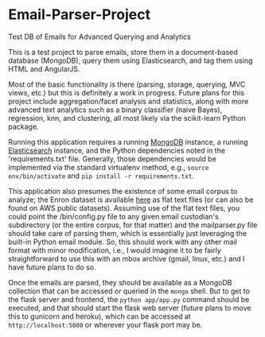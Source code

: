 Email-Parser-Project
====================

Test DB of Emails for Advanced Querying and Analytics

This is a test project to parse emails, store them in a document-based database (MongoDB), query them using Elasticsearch, and tag them using HTML and AngularJS.

Most of the basic functionality is there (parsing, storage, querying, MVC views, etc.) but this is definitely a work in progress. Future plans for this project include aggregation/facet analysis and statistics, along with more advanced text analytics such as a binary classifier (naive Bayes), regression, knn, and clustering, all most likely via the scikit-learn Python package.

Running this application requires a running [MongoDB](http://www.mongodb.org "MongoDB homepage") instance, a running [Elasticsearch](http://elasticsearch.org "Elasticsearch homepage") instance, and the Python dependencies noted in the 'requirements.txt' file. Generally, those dependencies would be implemented via the standard virtualenv method, e.g., `source env/bin/activate` and `pip install -r requirements.txt`.

This application also presumes the existence of some email corpus to analyze; the Enron dataset is available [here](http://www.cs.cmu.edu/~./enron/) as flat text files (or can also be found on AWS public datasets). Assuming use of the flat text files, you could point the /bin/config.py file to any given email custodian's subdirectory (or the entire corpus, for that matter) and the mailparser.py file should take care of parsing them, which is essentially just leveraging the built-in Python email module. So, this should work with any other mail format with minor modification, i.e., I would imagine it to be fairly straightforward to use this with an mbox archive (gmail, linux, etc.) and I have future plans to do so.

Once the emails are parsed, they should be available as a MongoDB collection that can be accessed or queried in the `mongo` shell. But to get to the flask server and frontend, the `python app/app.py` command should be executed, and that should start the flask web server (future plans to move this to gunicorn and heroku), which can be accessed at `http://localhost:5000` or wherever your flask port may be.
